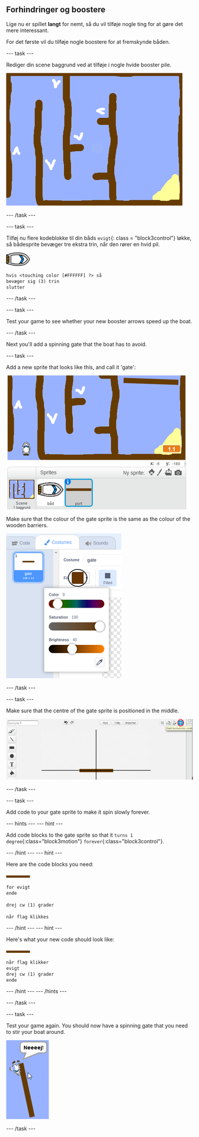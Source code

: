 ## Forhindringer og boostere

Lige nu er spillet **langt** for nemt, så du vil tilføje nogle ting for at gøre det mere interessant.

For det første vil du tilføje nogle boostere for at fremskynde båden.

\--- task \---

Rediger din scene baggrund ved at tilføje i nogle hvide booster pile.

![screenshots](images/boat-boost.png)

\--- /task \---

\--- task \---

Tilføj nu flere kodeblokke til din båds `evigt`{: class = "block3control"} løkke, så bådesprite bevæger tre ekstra trin, når den rører en hvid pil.

![boat-sprite](images/boat_resize.png)

```blocks3
hvis <touching color [#FFFFFF] ?> så
bevæger sig (3) trin
slutter
```

\--- /task \---

\--- task \---

Test your game to see whether your new booster arrows speed up the boat.

\--- /task \---

Next you'll add a spinning gate that the boat has to avoid.

\--- task \---

Add a new sprite that looks like this, and call it 'gate':

![screenshot](images/boat-gate.png)

Make sure that the colour of the gate sprite is the same as the colour of the wooden barriers.

![screenshot](images/brown-hsv.png)

\--- /task \---

\--- task \---

Make sure that the centre of the gate sprite is positioned in the middle.

![screenshot](images/boat-center.png)

\--- /task \---

\--- task \---

Add code to your gate sprite to make it spin slowly forever.

\--- hints \--- \--- hint \---

Add code blocks to the gate sprite so that it `turns 1 degree`{:class="block3motion"} `forever`{:class="block3control"}.

\--- /hint \--- \--- hint \---

Here are the code blocks you need:

![gate](images/gate.png)

```blocks3
for evigt
ende

drej cw (1) grader

når flag klikkes
```

\--- /hint \--- \--- hint \---

Here's what your new code should look like:

![gate](images/gate.png)

```blocks3
når flag klikker
evigt
drej cw (1) grader
ende
```

\--- /hint \--- \--- /hints \---

\--- /task \---

\--- task \---

Test your game again. You should now have a spinning gate that you need to stir your boat around.

![screenshot](images/boat-gate-test.png)

\--- /task \---